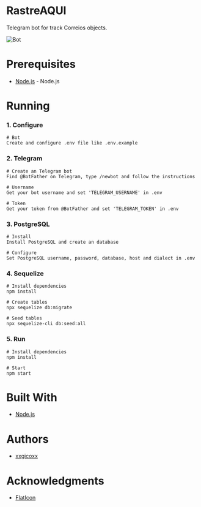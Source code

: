 # RastreAQUI
Telegram bot for track Correios objects.

![Bot](https://i.imgur.com/ZefbpI0.png)

# Prerequisites
* [Node.js](https://nodejs.org/en/) - Node.js

# Running
### 1. Configure
````
# Bot
Create and configure .env file like .env.example
````

### 2. Telegram
````
# Create an Telegram bot
Find @BotFather on Telegram, type /newbot and follow the instructions

# Username
Get your bot username and set 'TELEGRAM_USERNAME' in .env

# Token
Get your token from @BotFather and set 'TELEGRAM_TOKEN' in .env
````

### 3. PostgreSQL
````
# Install
Install PostgreSQL and create an database

# Configure
Set PostgreSQL username, password, database, host and dialect in .env
````

### 4. Sequelize
````
# Install dependencies
npm install

# Create tables
npx sequelize db:migrate

# Seed tables
npx sequelize-cli db:seed:all
````

### 5. Run
````
# Install dependencies
npm install

# Start
npm start
````

# Built With
* [Node.js](https://nodejs.org/en/)

# Authors
* [xxgicoxx](https://github.com/xxgicoxx)

# Acknowledgments
* [FlatIcon](https://www.flaticon.com/)